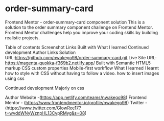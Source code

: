# order-summary-card
Frontend Mentor - order-summary-card component solution
This is a solution to the order summary component challenge on Frontend Mentor. Frontend Mentor challenges help you improve your coding skills by building realistic projects.

Table of contents
Screenshot
Links
Built with
What I learned
Continued development
Author
Links
Solution URL:https://github.com/nwakego98/order-summary-card.git
Live Site URL: https://magenta-quokka-f369b2.netlify.app/
Built with
Semantic HTML5 markup
CSS custom properties
Mobile-first workflow
What I learned
I learnt how to style with CSS without having to follow a video.
how to insert images using css

Continued development
Majorly on css

Author
Website -(https://app.netlify.com/teams/nwakego98)
Frontend Mentor - (https://www.frontendmentor.io/profile/nwakego98)
Twitter - (https://www.twitter.com/GlowRee17?t=wvddWNyWznpHL13CvpRMyg&s=08)
